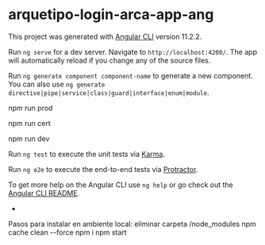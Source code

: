 # arquetipo-login-arca-app-ang

This project was generated with [Angular CLI](https://github.com/angular/angular-cli) version 11.2.2.


Run `ng serve` for a dev server. Navigate to `http://localhost:4200/`. The app will automatically reload if you change any of the source files.


Run `ng generate component component-name` to generate a new component. You can also use `ng generate directive|pipe|service|class|guard|interface|enum|module`.

npm run prod

npm run cert

npm run dev


Run `ng test` to execute the unit tests via [Karma](https://karma-runner.github.io).


Run `ng e2e` to execute the end-to-end tests via [Protractor](http://www.protractortest.org/).


To get more help on the Angular CLI use `ng help` or go check out the [Angular CLI README](https://github.com/angular/angular-cli/blob/master/README.md).

-


Pasos para instalar en ambiente local:
eliminar carpeta /node_modules
npm cache clean --force
npm i
npm start
